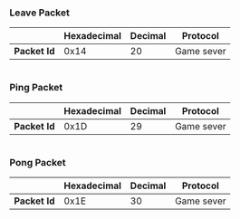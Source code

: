 ### Leave Packet

|               | Hexadecimal | Decimal | Protocol   |
| ------------- | ----------- | ------- | ---------- |
| **Packet Id** | 0x14        | 20      | Game sever |

# 

### Ping Packet

|               | Hexadecimal | Decimal | Protocol   |
| ------------- | ----------- | ------- | ---------- |
| **Packet Id** | 0x1D        | 29      | Game sever |

# 

### Pong Packet

|               | Hexadecimal | Decimal | Protocol   |
| ------------- | ----------- | ------- | ---------- |
| **Packet Id** | 0x1E        | 30      | Game sever |
